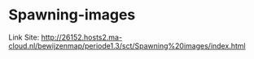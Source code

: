 # Spawning-images

Link Site: http://26152.hosts2.ma-cloud.nl/bewijzenmap/periode1.3/sct/Spawning%20images/index.html
